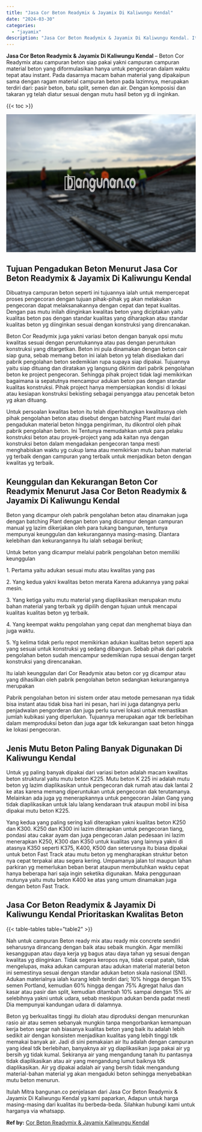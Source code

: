 ```yaml
---
title: "Jasa Cor Beton Readymix & Jayamix Di Kaliwungu Kendal"
date: "2024-03-30"
categories: 
  - "jayamix"
description: "Jasa Cor Beton Readymix & Jayamix Di Kaliwungu Kendal. Itulah Mitra bangunan.co penjelasan dari Jasa Cor Beton Readymix & Jayamix Di Kaliwungu Kendal yg kami..."
---
```


**Jasa Cor Beton Readymix & Jayamix Di Kaliwungu Kendal** – Beton Cor Readymix atau campuran beton siap pakai yakni campuran campuran material beton yang diformulasikan hanya untuk pengecoran dalam waktu tepat atau instant. Pada dasarnya macam bahan material yang dipakaipun sama dengan ragam material campuran beton pada lazimnya, merupakan terdiri dari: pasir beton, batu split, semen dan air. Dengan komposisi dan takaran yg telah diatur sesuai dengan mutu hasil beton yg di inginkan.

{{< toc >}}

![Jasa Cor Beton Readymix & Jayamix Di Kaliwungu Kendal](/images/jasa-cor-readymix-38.png)

## Tujuan Pengadukan Beton Menurut Jasa Cor Beton Readymix & Jayamix Di Kaliwungu Kendal

Dibuatnya campuran beton seperti ini tujuannya ialah untuk mempercepat proses pengecoran dengan tujuan pihak-pihak yg akan melakukan pengecoran dapat melaksanakannya dengan cepat dan tepat kualitas. Dengan pas mutu inilah diinginkan kwalitas beton yang diciptakan yaitu kualitas beton pas dengan standar kualitas yang diharapkan atau standar kualitas beton yg diinginkan sesuai dengan konstruksi yang direncanakan.

Beton Cor Readymix juga yakni variasi beton dengan banyak opsi mutu kwalitas sesuai dengan peruntukannya atau pas dengan peruntukan konstruksi yang ditargetkan. Beton ini pula dinamakan dengan beton cair siap guna, sebab memang beton ini ialah beton yg telah disediakan dari pabrik pengolahan beton sedemikian rupa supaya siap dipakai. Tujuannya yaitu siap dituang dan diratakan yg langsung dikirim dari pabrik pengolahan beton ke project pengecoran. Sehingga pihak project tidak lagi memikirkan bagaimana ia sepatutnya mencampur adukan beton pas dengan standar kualitas konstruksi. Pihak project hanya mempersiapkan kondisi di lokasi atau kesiapan konstruksi bekisting sebagai penyangga atau pencetak beton yg akan dituang.

Untuk persoalan kwalitas beton itu telah diperhitungkan kwalitasnya oleh pihak pengolahan beton atau disebut dengan batching Plant mulai dari pengadukan material beton hingga pengiriman, itu dikontrol oleh pihak pabrik pengolahan beton. Ini Tentunya memudahkan untuk para pelaku konstruksi beton atau proyek-project yang ada kaitan nya dengan konstruksi beton dalam mengadakan pengecoran tanpa mesti menghabiskan waktu yg cukup lama atau memikirkan mutu bahan material yg terbaik dengan campuran yang terbaik untuk menjadikan beton dengan kwalitas yg terbaik.

## Keunggulan dan Kekurangan Beton Cor Readymix Menurut Jasa Cor Beton Readymix & Jayamix Di Kaliwungu Kendal

Beton yang dicampur oleh pabrik pengolahan beton atau dinamakan juga dengan batching Plant dengan beton yang dicampur dengan campuran manual yg lazim dikerjakan oleh para tukang bangunan, tentunya mempunyai keunggulan dan kekurangannya masing-masing. Diantara kelebihan dan kekurangannya Itu ialah sebagai berikut;

Untuk beton yang dicampur melalui pabrik pengolahan beton memiliki keunggulan

1\. Pertama yaitu adukan sesuai mutu atau kwalitas yang pas

2\. Yang kedua yakni kwalitas beton merata Karena adukannya yang pakai mesin.

3\. Yang ketiga yaitu mutu material yang diaplikasikan merupakan mutu bahan material yang terbaik yg dipilih dengan tujuan untuk mencapai kualitas kualitas beton yg terbaik.

4\. Yang keempat waktu pengolahan yang cepat dan menghemat biaya dan juga waktu.

5\. Yg kelima tidak perlu repot memikirkan adukan kualitas beton seperti apa yang sesuai untuk konstruksi yg sedang dibangun. Sebab pihak dari pabrik pengolahan beton sudah mencampur sedemikian rupa sesuai dengan target konstruksi yang direncanakan.

Itu ialah keunggulan dari Cor Readymix atau beton cor yg dicampur atau yang dihasilkan oleh pabrik pengolahan beton sedangkan kekurangannya merupakan

Pabrik pengolahan beton ini sistem order atau metode pemesanan nya tidak bisa instant atau tidak bisa hari ini pesan, hari ini juga datangnya perlu penjadwalan pengorderan dan juga perlu survei lokasi untuk memastikan jumlah kubikasi yang diperlukan. Tujuannya merupakan agar tdk berlebihan dalam memproduksi beton dan juga agar tdk kekurangan saat beton hingga ke lokasi pengecoran.

## Jenis Mutu Beton Paling Banyak Digunakan Di Kaliwungu Kendal

Untuk yg paling banyak dipakai dari variasi beton adalah macam kwalitas beton struktural yaitu mutu beton K225. Mutu beton K 225 ini adalah mutu beton yg lazim diaplikasikan untuk pengecoran dak rumah atau dak lantai 2 ke atas karena memang diperuntukan untuk pengecoran dak terutamanya. Melainkan ada juga yg menerapkannya untuk pengecoran Jalan Gang yang tidak diaplikasikan untuk lalu lalang kendaraan truk ataupun mobil ini bisa dipakai mutu beton K225.

Yang kedua yang paling sering kali diterapkan yakni kualitas beton K250 dan K300. K250 dan K300 ini lazim diterapkan untuk pengecoran tiang, pondasi atau cakar ayam dan juga pengecoran Jalan pedesaan ini lazim menerapkan K250, K300 dan K350 untuk kualitas yang lainnya yakni di atasnya K350 seperti K375, K400, K500 dan seterusnya itu biasa dipakai untuk beton Fast Track atau mutu beton yg mengharapkan struktur beton nya cepat terpakai atau segera kering. Umpamanya jalan tol maupun lahan parkiran yg memerlukan beban berat ataupun membutuhkan waktu cepat hanya beberapa hari saja ingin seketika digunakan. Maka penggunaan mutunya yaitu mutu beton K400 ke atas yang umum dinamakan juga dengan beton Fast Track.

## Jasa Cor Beton Readymix & Jayamix Di Kaliwungu Kendal Prioritaskan Kwalitas Beton

{{< table-tables table="table2" >}}

Nah untuk campuran Beton ready mix atau ready mix concrete sendiri seharusnya dirancang dengan baik atau sebaik mungkin. Agar memiliki kesanggupan atau daya kerja yg bagus atau daya tahan yg sesuai dengan kwalitas yg diinginkan. Tidak segera keropos nya, tidak cepat patah, tidak mengelupas, maka adukan campuran atau adukan material material beton ini semestinya sesuai dengan standar adukan beton skala nasional (SNI). Adukan materialnya ialah kurang lebih terdiri dari; 10% hingga dengan 15% semen Portland, kemudian 60% hingga dengan 75% Agregat halus dan kasar atau pasir dan split, kemudian ditambah 10% sampai dengan 15% air selebihnya yakni untuk udara, sebab meskipun adukan benda padat mesti Dia mempunyai kandungan udara di dalamnya.

Beton yg berkualitas tinggi itu diolah atau diproduksi dengan menurunkan rasio air atau semen sebanyak mungkin tanpa mengorbankan kemampuan kerja beton segar nah biasanya kualitas beton yang baik itu adalah lebih sedikit air dengan konsisten menjadikan kualitas yang lebih tinggi tdk memakai banyak air. Jadi di sini pemakaian air Itu adalah dengan campuran yang ideal tdk berlebihan, banyaknya air yg diaplikasikan juga pakai air yg bersih yg tidak kumal. Sekiranya air yang mengandung tanah itu pantasnya tidak diaplikasikan atau air yang mengandung lumut baiknya tdk diaplikasikan. Air yg dipakai adalah air yang bersih tidak mengandung material-bahan material yg akan mengaduki beton sehingga menyebabkan mutu beton menurun.

Itulah Mitra bangunan.co penjelasan dari Jasa Cor Beton Readymix & Jayamix Di Kaliwungu Kendal yg kami paparkan, Adapun untuk harga masing-masing dari kualitas itu berbeda-beda. Silahkan hubungi kami untuk harganya via whatsapp.

**Ref by:** [Cor Beton Readymix & Jayamix Kaliwungu Kendal](https://id.wikipedia.org/wiki/Cor)
